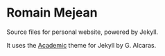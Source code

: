 # Romain Mejean

Source files for personal website, powered by Jekyll.

It uses the [Academic](https://github.com/gaalcaras/academic) theme for Jekyll by G. Alcaras.
